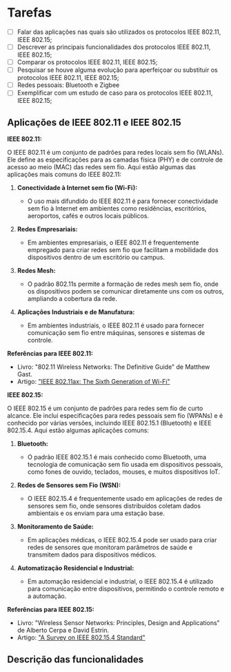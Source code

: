 # Tarefas

* [ ] Falar das aplicações nas quais são utilizados os protocolos IEEE 802.11, IEEE 802.15;
* [ ] Descrever as principais funcionalidades dos protocolos IEEE 802.11, IEEE 802.15;
* [ ] Comparar os protocolos  IEEE 802.11, IEEE 802.15;
* [ ] Pesquisar se houve alguma evolução para aperfeiçoar ou substituir os protocolos IEEE 802.11, IEEE 802.15;
* [ ] Redes pessoais: Bluetooth e Zigbee
* [ ] Exemplificar com um estudo de caso para os protocolos IEEE 802.11, IEEE 802.15;

## Aplicações de IEEE 802.11 e IEEE 802.15

**IEEE 802.11:**

O IEEE 802.11 é um conjunto de padrões para redes locais sem fio (WLANs). Ele define as especificações para as camadas física (PHY) e de controle de acesso ao meio (MAC) das redes sem fio. Aqui estão algumas das aplicações mais comuns do IEEE 802.11:

1. **Conectividade à Internet sem fio (Wi-Fi):**
   - O uso mais difundido do IEEE 802.11 é para fornecer conectividade sem fio à Internet em ambientes como residências, escritórios, aeroportos, cafés e outros locais públicos.

2. **Redes Empresariais:**
   - Em ambientes empresariais, o IEEE 802.11 é frequentemente empregado para criar redes sem fio que facilitam a mobilidade dos dispositivos dentro de um escritório ou campus.

3. **Redes Mesh:**
   - O padrão 802.11s permite a formação de redes mesh sem fio, onde os dispositivos podem se comunicar diretamente uns com os outros, ampliando a cobertura da rede.

4. **Aplicações Industriais e de Manufatura:**
   - Em ambientes industriais, o IEEE 802.11 é usado para fornecer comunicação sem fio entre máquinas, sensores e sistemas de controle.

**Referências para IEEE 802.11:**
- Livro: "802.11 Wireless Networks: The Definitive Guide" de Matthew Gast.
- Artigo: ["IEEE 802.11ax: The Sixth Generation of Wi-Fi"](https://www.cio.com/article/3237548/ieee-802-11ax-the-sixth-generation-of-wi-fi.html)

**IEEE 802.15:**

O IEEE 802.15 é um conjunto de padrões para redes sem fio de curto alcance. Ele inclui especificações para redes pessoais sem fio (WPANs) e é conhecido por várias versões, incluindo IEEE 802.15.1 (Bluetooth) e IEEE 802.15.4. Aqui estão algumas aplicações comuns:

1. **Bluetooth:**
   - O padrão IEEE 802.15.1 é mais conhecido como Bluetooth, uma tecnologia de comunicação sem fio usada em dispositivos pessoais, como fones de ouvido, teclados, mouses, e muitos dispositivos IoT.

2. **Redes de Sensores sem Fio (WSN):**
   - O IEEE 802.15.4 é frequentemente usado em aplicações de redes de sensores sem fio, onde sensores distribuídos coletam dados ambientais e os enviam para uma estação base.

3. **Monitoramento de Saúde:**
   - Em aplicações médicas, o IEEE 802.15.4 pode ser usado para criar redes de sensores que monitoram parâmetros de saúde e transmitem dados para dispositivos médicos.

4. **Automatização Residencial e Industrial:**
   - Em automação residencial e industrial, o IEEE 802.15.4 é utilizado para comunicação entre dispositivos, permitindo o controle remoto e a automação.

**Referências para IEEE 802.15:**
- Livro: "Wireless Sensor Networks: Principles, Design and Applications" de Alberto Cerpa e David Estrin.
- Artigo: ["A Survey on IEEE 802.15.4 Standard"](https://www.hindawi.com/journals/tswj/2014/218568/)

## Descrição das funcionalidades